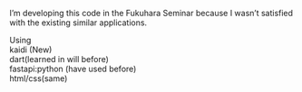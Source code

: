 I’m developing this code in the Fukuhara Seminar because I wasn’t satisfied with the existing similar applications.

Using<br>
kaidi (New)<br>
dart(learned in will before)<br>
fastapi:python (have used before)<br>
html/css(same)
